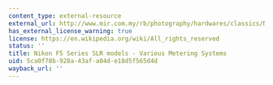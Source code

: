 ```yaml
---
content_type: external-resource
external_url: http://www.mir.com.my/rb/photography/hardwares/classics/NikonF5/metering/
has_external_license_warning: true
license: https://en.wikipedia.org/wiki/All_rights_reserved
status: ''
title: Nikon F5 Series SLR models - Various Metering Systems
uid: 5ca0f78b-928a-43af-a04d-e18d5f565d4d
wayback_url: ''
---
```

